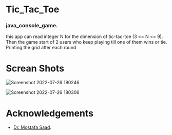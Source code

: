 # Tic_Tac_Toe
### java_console_game.
this app can read integer N for the dimension of tic-tac-toe (3 <= N <= 9). Then the 
game start of 2 users who keep playing till one of them wins or tie. Printing the grid
after each round

# Screan Shots
![Screenshot 2022-07-26 180246](https://user-images.githubusercontent.com/92885872/181054767-bec72934-b4b6-4979-8a77-f3c5847a239d.png)

![Screenshot 2022-07-26 180306](https://user-images.githubusercontent.com/92885872/181054884-7420a2e8-a177-4bf3-b145-4136d6d39563.png)

# Acknowledgements
- [Dr. Mostafa Saad](https://www.udemy.com/course/cpp-4skills/).

